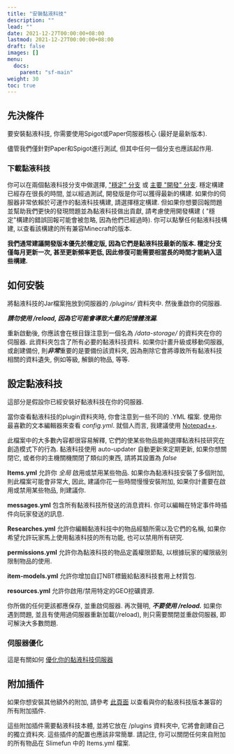 ```yaml
---
title: "安裝黏液科技"
description: ""
lead: ""
date: 2021-12-27T00:00:00+08:00
lastmod: 2021-12-27T00:00:00+08:00
draft: false
images: []
menu: 
  docs:
    parent: "sf-main"
weight: 30
toc: true
---
```


## 先決條件

要安裝黏液科技, 你需要使用Spigot或Paper伺服器核心 (最好是最新版本).

儘管我們僅針對Paper和Spigot進行測試, 但其中任何一個分支也應該起作用.

### 下載黏液科技

你可以在兩個黏液科技分支中做選擇, ["穩定" 分支](https://thebusybiscuit.github.io/builds/TheBusyBiscuit/Slimefun4/stable/) 或 [主要 "開發" 分支](https://thebusybiscuit.github.io/builds/TheBusyBiscuit/Slimefun4/master/).
穩定構建已經存在很長的時間, 並以經過測試, 開發版是你可以獲得最新的構建.
如果你的伺服器非常依賴於可運作的黏液科技構建, 請選擇穩定構建.
但如果你想要回報問題並幫助我們更快的發現問題並為黏液科技做出貢獻, 請考慮使用開發構建 ( "穩定"構建的錯誤回報可能會被忽略, 因為他們已經過時).
你可以點擊任何黏液科技構建, 以查看該構建的所有兼容Minecraft的版本.

**我們通常建議開發版本優先於穩定版, 因為它們是黏液科技最新的版本. 穩定分支僅每月更新一次, 甚至更新頻率更低, 因此修復可能需要相當長的時間才能納入這些構建.**

## 如何安裝

將黏液科技的Jar檔案拖放到伺服器的 */plugins/* 資料夾中.
然後重啟你的伺服器.

***請勿使用 /reload, 因為它可能會導致大量的記憶體洩漏.***

重新啟動後, 你應該會在根目錄注意到一個名為 */data-storage/* 的資料夾在你的伺服器. 此資料夾包含了所有必要的黏液科技資料.
如果你計畫升級或移動伺服器, 或創建備份, 則***非常***重要的是要備份該資料夾, 因為刪除它會將導致所有黏液科技相關的資料遺失, 例如等級, 解鎖的物品, 等等.

## 設定黏液科技

這部分是假設你已經安裝好黏液科技在你的伺服器.

當你查看黏液科技的plugin資料夾時, 你會注意到一些不同的 .YML 檔案. 使用你最喜歡的文本編輯器來查看 *config.yml*.
就個人而言, 我建議使用 [Notepad++](https://notepad-plus-plus.org).

此檔案中的大多數內容都很容易解釋, 它們的使某些物品能夠選擇黏液科技研究在創造模式下的行為.
黏液科技使用 auto-updater 自動更新來定期更新, 如果你想關閉它, 或者你的主機關機關閉了類似的東西, 請將其設置為 *false*

**Items.yml** 允許你 *全局* 啟用或禁用某些物品. 如果你為黏液科技安裝了多個附加, 則此檔案可能會非常大,
因此, 建議你花一些時間慢慢安裝附加, 如果你計畫要在啟用或禁用某些物品, 則建議你.

**messages.yml** 包含所有黏液科技所發送的消息資料. 你可以編輯在特定事件時插件向玩家發送的訊息.

**Researches.yml** 允許你編輯黏液科技中的物品經驗所需以及它們的名稱, 如果你希望允許玩家馬上使用黏液科技的所有功能,
也可以禁用所有研究.

**permissions.yml** 允許你為黏液科技的物品定義權限節點, 以根據玩家的權限級別限制物品的使用.

**item-models.yml** 允許你增加自訂NBT標籤給黏液科技套用上材質包.

**resources.yml** 允許你啟用/禁用特定的GEO挖礦資源.

你所做的任何更該都應保存, 並重啟伺服器. 再次聲明, ***不要使用 /reload.*** 如果你遇到問題, 並且有使用過伺服器重新加載(/reload),
則只需要關閉並重啟伺服器, 即可解決大多數問題.

### 伺服器優化

這是有關如何 [優化你的黏液科技伺服器](https://github.com/xMikux/Slimefun4/wiki/Server-Optimizations)

## 附加插件

如果你想安裝其他額外的附加, 請參考 [此頁面](https://github.com/xMikux/Slimefun4/wiki/Addons) 以查看與你的黏液科技版本兼容的所有附加插件.

這些附加插件需要黏液科技本體, 並將它放在 /plugins 資料夾中, 它將會創建自己的獨立資料夾.
這些插件的配置也應該非常簡單.
請記住, 你可以關閉任何來自附加的所有物品在 Slimefun 中的 Items.yml 檔案.

